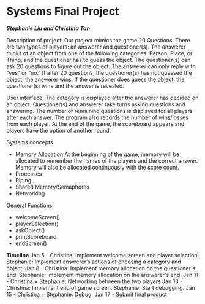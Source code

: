 # Systems Final Project

**_Stephanie Liu and Christina Tan_**

Description of project: 
Our project mimics the game 20 Questions. There are two types of players: an answerer and questioner(s). The answerer thinks of an object from one of the following categories: Person, Place, or Thing, and the questioner has to guess the object. The questioner(s) can ask 20 questions to figure out the object. The answerer can only reply with “yes” or “no.” If after 20 questions, the questioner(s) has not guessed the object, the answerer wins. If the questioner does guess the object, the questioner(s) wins and the answer is revealed.

User interface:
The category is displayed after the answerer has decided on an object. Questioner(s) and answerer take turns asking questions and answering. The number of remaining questions is displayed for all players after each answer. The program also records the number of wins/losses from each player. At the end of the game, the scoreboard appears and players have the option of another round. 

Systems concepts
- Memory Allocation
  At the beginning of the game, memory will be allocated to remember the names of the players and the correct answer. Memory will also be allocated continuously with the score count.
- Processes
- Piping
- Shared Memory/Semaphores
- Networking

General Functions:
- welcomeScreen()
- playerSelection()
- askObject()
- printScoreboard
- endScreen()

**Timeline**
Jan 5 - 
  Christina: Implement welcome screen and player selection.
  Stephanie: Implement answerer’s actions of choosing a category and object.
Jan 8 -
  Christina: Implement memory allocation on the questioner's end.
  Stephanie: Implement memory allocation on the answerer's end.
Jan 11 - 
  Christina + Stephanie: Networking between the two players 
Jan 13 -
  Christina: Implement end of game screen.
  Stephanie: Start debugging.
Jan 15 - 
  Christina + Stephanie: Debug.
Jan 17 - Submit final product
